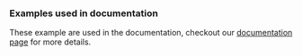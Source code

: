 ### Examples used in documentation

These example are used in the documentation, checkout our [documentation page](https://clingraph.readthedocs.io/en/latest/) for more details.